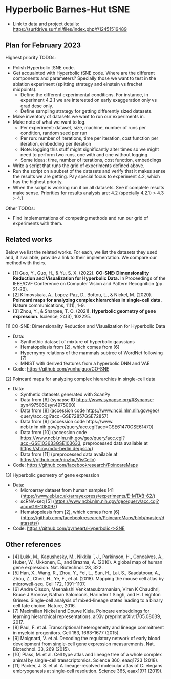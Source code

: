 # Hyperbolic Barnes-Hut tSNE

- Link to data and project details: https://surfdrive.surf.nl/files/index.php/f/12451516489

## Plan for February 2023

Highest priority TODOs:
- Polish Hyperbolic tSNE code.
- Get acquainted with Hyperbolic tSNE code. Where are the different components and parameters? Specially those we want to test in the ablation experiment (splitting strategy and einstein vs frechet midpoints).
  - Define the different experimental conditions. For instance, in experiment 4.2.1 we are interested on early exaggeration only vs grad desc only.
  - Define sampling strategy for getting differently sized datasets.
- Make inventory of datasets we want to run our experiments in.
- Make note of what we want to log.
  - Per experiment: dataset, size, machine, number of runs per condition, random seed per run 
  - Per run: number of iterations, time per iteration, cost function per iteration, embedding per iteration
  - Note: logging this stuff might significantly alter times so we might need to perform two runs, one with and one without logging.
  - Some ideas: time, number of iterations, cost function, embeddings
- Write a script that runs the grid of experiments defined above.
- Run the script on a subset of the datasets and verify that it makes sense the results we are getting. Pay special focus to experiment 4.2, which has the highest priority.
- When the script is working run it on all datasets. See if complete results make sense. Priorities for results analysis are: 4.2 (specially 4.2.1) > 4.3 > 4.1

Other TODOs:
- Find implementations of competing methods and run our grid of experiments with them.


## Related works

Below we list the related works. For each, we list the datasets they used and, if available, provide a link to their implementation.
We compare our method with theirs.

- [1] Guo, Y., Guo, H., & Yu, S. X. (2022). **CO-SNE: Dimensionality Reduction and Visualization for Hyperbolic Data.** In Proceedings of the IEEE/CVF Conference on Computer Vision and Pattern Recognition (pp. 21-30).
- [2] Klimovskaia, A., Lopez-Paz, D., Bottou, L., & Nickel, M. (2020). **Poincaré maps for analyzing complex hierarchies in single-cell data.** Nature communications, 11(1), 1-9.
- [3] Zhou, Y., & Sharpee, T. O. (2021). **Hyperbolic geometry of gene expression.** Iscience, 24(3), 102225.

[1] CO-SNE: Dimensionality Reduction and Visualization for Hyperbolic Data
- Data:
  - Synthethic dataset of mixture of hyperbolic gaussians
  - Hematopoiesis from [2], which comes from [6]
  - Hypernymy relations of the mammals subtree of WordNet following [7]
  -  MNIST with derived features from a hyperbolic DNN and VAE
- Code: https://github.com/yunhuiguo/CO-SNE

[2] Poincaré maps for analyzing complex hierarchies in single-cell data
- Data:
  - Synthetic datasets generated with ScanPy
  - Data from [6] (synapse ID https://www.synapse.org/#Synapse: syn4975060syn4975060)
  - Data from [8] (accession code https://www.ncbi.nlm.nih.gov/geo/ query/acc.cgi?acc=GSE72857GSE72857)
  - Data from [9] (accession code https://www. ncbi.nlm.nih.gov/geo/query/acc.cgi?acc=GSE61470GSE61470)
  - Data from [10] (accession code https://www.ncbi.nlm.nih.gov/geo/query/acc.cgi?acc=GSE103633GSE103633, preprocessed data available at https://shiny.mdc-berlin.de/psca/)
  - Data from [11] (preprocessed data available at https://github.com/qinzhu/VisCello)
- Code: https://github.com/facebookresearch/PoincareMaps

[3] Hyperbolic geometry of gene expression
- Data:
  - Microarray dataset from human samples [4] (https://www.ebi.ac.uk/arrayexpress/experiments/E-MTAB-62/)
  - scRNA-seq [5] (https://www.ncbi.nlm.nih.gov/geo/query/acc.cgi?acc=GSE108097)
  - Hematopoiesis from [2], which comes from [6] (https://github.com/facebookresearch/PoincareMaps/blob/master/datasets/)
- Code: https://github.com/gyrheart/Hyperbolic-t-SNE


## Other references 

- [4] Lukk, M., Kapushesky, M., Nikkila ̈ , J., Parkinson, H., Goncalves, A., Huber, W., Ukkonen, E., and Brazma, A. (2010). A global map of human gene expression. Nat. Biotechnol. 28, 322.
- [5] Han, X., Wang, R., Zhou, Y., Fei, L., Sun, H., Lai, S., Saadatpour, A., Zhou, Z., Chen, H., Ye, F., et al. (2018). Mapping the mouse cell atlas by microwell-seq. Cell 172, 1091–1107.
- [6] Andre Olsson, Meenakshi Venkatasubramanian, Viren K Chaudhri, Bruce J Aronow, Nathan Salomonis, Harinder 1 Singh, and H. Leighton Grimes. Single-cell analysis of mixed-lineage states leading to a binary cell fate choice. Nature, 2016.
- [7] Maximilian Nickel and Douwe Kiela. Poincare embeddings for learning hierarchical representations. arXiv preprint arXiv:1705.08039, 2017.
- [8] Paul, F. et al. Transcriptional heterogeneity and lineage commitment in myeloid progenitors. Cell 163, 1663–1677 (2015).
- [9] Moignard, V. et al. Decoding the regulatory network of early blood development from single-cell gene expression measurements. Nat. Biotechnol. 33, 269 (2015).
- [10] Plass, M. et al. Cell type atlas and lineage tree of a whole complex animal by single-cell transcriptomics. Science 360, eaaq1723 (2018).
- [11] Packer, J. S. et al. A lineage-resolved molecular atlas of C. elegans embryogenesis at single-cell resolution. Science 365, eaax1971 (2019).

